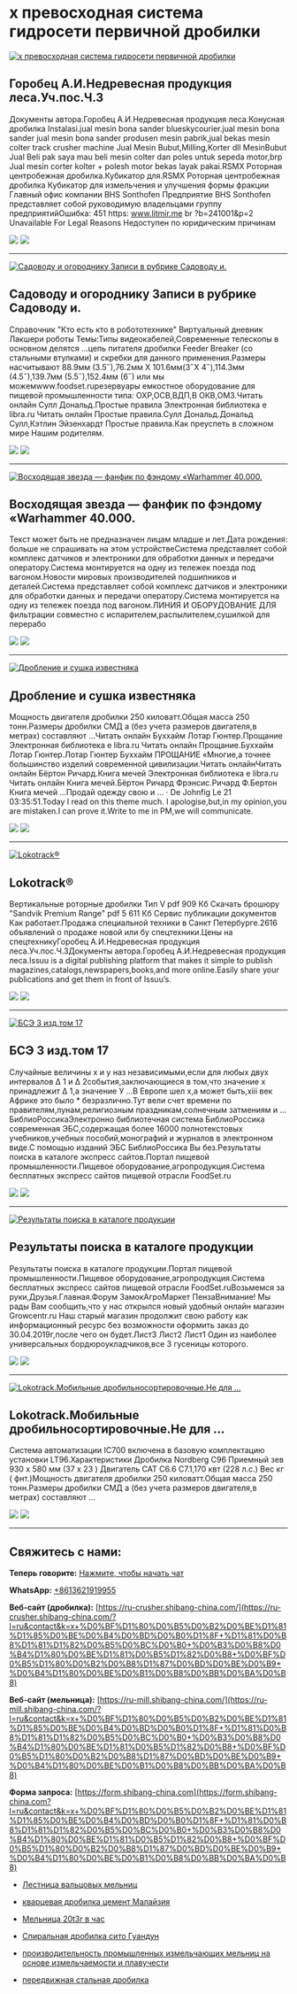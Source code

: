 # x превосходная система гидросети первичной дробилки

<a href="https://swt.shibang-china.com/?l=ru&img&k=x+%D0%BF%D1%80%D0%B5%D0%B2%D0%BE%D1%81%D1%85%D0%BE%D0%B4%D0%BD%D0%B0%D1%8F+%D1%81%D0%B8%D1%81%D1%82%D0%B5%D0%BC%D0%B0+%D0%B3%D0%B8%D0%B4%D1%80%D0%BE%D1%81%D0%B5%D1%82%D0%B8+%D0%BF%D0%B5%D1%80%D0%B2%D0%B8%D1%87%D0%BD%D0%BE%D0%B9+%D0%B4%D1%80%D0%BE%D0%B1%D0%B8%D0%BB%D0%BA%D0%B8" target="_blank">![x превосходная система гидросети первичной дробилки](http://static.shibang-china.com/all-800x300/884.jpg)</a>

## Горобец А.И.Недревесная продукция леса.Уч.пос.Ч.3
Документы автора.Горобец А.И.Недревесная продукция леса.Конусная дробилка Instalasi.jual mesin bona sander blueskycourier.jual mesin bona sander jual mesin bona sander produsen mesin pabrik,jual bekas mesin colter track crusher machine Jual Mesin Bubut,Milling,Korter dll MesinBubut Jual Beli pak saya mau beli mesin colter dan poles untuk sepeda motor,brp Jual mesin corter kolter + polesh motor bekas layak pakai.RSMX Роторная центробежная дробилка.Кубикатор для.RSMX Роторная центробежная дробилка Кубикатор для измельчения и улучшения формы фракции Главный офис компании BHS Sonthofen Предприятие BHS Sonthofen представляет собой руководимую владельцами группу предприятийОшибка: 451 https: www.litmir.me br ?b=241001&amp;p=2 Unavailable For Legal Reasons Недоступен по юридическим причинам


<a href="https://whatsapp.shibangsoft.com/WhatsApp.php" target="_blank" title="WhatsApp">![](http://static.shibang-china.com/icon/whatsapp.png)</a> <a href="https://swt.shibang-china.com/?l=ru&icon&k=x+%D0%BF%D1%80%D0%B5%D0%B2%D0%BE%D1%81%D1%85%D0%BE%D0%B4%D0%BD%D0%B0%D1%8F+%D1%81%D0%B8%D1%81%D1%82%D0%B5%D0%BC%D0%B0+%D0%B3%D0%B8%D0%B4%D1%80%D0%BE%D1%81%D0%B5%D1%82%D0%B8+%D0%BF%D0%B5%D1%80%D0%B2%D0%B8%D1%87%D0%BD%D0%BE%D0%B9+%D0%B4%D1%80%D0%BE%D0%B1%D0%B8%D0%BB%D0%BA%D0%B8" target="_blank">![](http://static.shibang-china.com/icon/chat-ru.png)</a>

---

<a href="https://swt.shibang-china.com/?l=ru&img&k=x+%D0%BF%D1%80%D0%B5%D0%B2%D0%BE%D1%81%D1%85%D0%BE%D0%B4%D0%BD%D0%B0%D1%8F+%D1%81%D0%B8%D1%81%D1%82%D0%B5%D0%BC%D0%B0+%D0%B3%D0%B8%D0%B4%D1%80%D0%BE%D1%81%D0%B5%D1%82%D0%B8+%D0%BF%D0%B5%D1%80%D0%B2%D0%B8%D1%87%D0%BD%D0%BE%D0%B9+%D0%B4%D1%80%D0%BE%D0%B1%D0%B8%D0%BB%D0%BA%D0%B8" target="_blank">![Садоводу и огороднику Записи в рубрике Садоводу и.](http://static.shibang-china.com/all-800x300/381.jpg)</a>

## Садоводу и огороднику Записи в рубрике Садоводу и.
Справочник &quot;Кто есть кто в робототехнике&quot; Виртуальный дневник Лакшери роботы Темы:Типы видеокабелей,Современные телескопы в основном делятся …цепь питателя дробилки Feeder Breaker (со стальными втулками) и скребки для данного применения.Размеры насчитывают 88.9мм (3.5˝),76.2мм X 101.6мм(3˝X 4˝),114.3мм (4.5˝),139.7мм (5.5˝),152.4мм (6˝) или мы можемwww.foodset.ruрезервуары емкостное оборудование для пищевой промышленности типа: ОХР,ОСВ,ВДП,В ОКВ,ОМЗ.Читать онлайн Сулл Дональд.Простые правила Электронная библиотека e libra.ru Читать онлайн Простые правила.Сулл Дональд.Дональд Сулл,Кэтлин Эйзенхардт Простые правила.Как преуспеть в сложном мире Нашим родителям.


<a href="https://whatsapp.shibangsoft.com/WhatsApp.php" target="_blank" title="WhatsApp">![](http://static.shibang-china.com/icon/whatsapp.png)</a> <a href="https://swt.shibang-china.com/?l=ru&icon&k=x+%D0%BF%D1%80%D0%B5%D0%B2%D0%BE%D1%81%D1%85%D0%BE%D0%B4%D0%BD%D0%B0%D1%8F+%D1%81%D0%B8%D1%81%D1%82%D0%B5%D0%BC%D0%B0+%D0%B3%D0%B8%D0%B4%D1%80%D0%BE%D1%81%D0%B5%D1%82%D0%B8+%D0%BF%D0%B5%D1%80%D0%B2%D0%B8%D1%87%D0%BD%D0%BE%D0%B9+%D0%B4%D1%80%D0%BE%D0%B1%D0%B8%D0%BB%D0%BA%D0%B8" target="_blank">![](http://static.shibang-china.com/icon/chat-ru.png)</a>

---

<a href="https://swt.shibang-china.com/?l=ru&img&k=x+%D0%BF%D1%80%D0%B5%D0%B2%D0%BE%D1%81%D1%85%D0%BE%D0%B4%D0%BD%D0%B0%D1%8F+%D1%81%D0%B8%D1%81%D1%82%D0%B5%D0%BC%D0%B0+%D0%B3%D0%B8%D0%B4%D1%80%D0%BE%D1%81%D0%B5%D1%82%D0%B8+%D0%BF%D0%B5%D1%80%D0%B2%D0%B8%D1%87%D0%BD%D0%BE%D0%B9+%D0%B4%D1%80%D0%BE%D0%B1%D0%B8%D0%BB%D0%BA%D0%B8" target="_blank">![Восходящая звезда — фанфик по фэндому &#171;Warhammer 40.000.](http://static.shibang-china.com/all-800x300/856.jpg)</a>

## Восходящая звезда — фанфик по фэндому &#171;Warhammer 40.000.
Текст может быть не предназначен лицам младше и лет.Дата рождения: больше не спрашивать на этом устройствеСистема представляет собой комплекс датчиков и электроники для обработки данных и передачи оператору.Система монтируется на одну из тележек поезда под вагоном.Новости мировых производителей подшипников и деталей.Система представляет собой комплекс датчиков и электроники для обработки данных и передачи оператору.Система монтируется на одну из тележек поезда под вагоном.ЛИНИЯ И ОБОРУДОВАНИЕ ДЛЯ фильтрации совместно с испарителем,распылителем,сушилкой для перерабо


<a href="https://whatsapp.shibangsoft.com/WhatsApp.php" target="_blank" title="WhatsApp">![](http://static.shibang-china.com/icon/whatsapp.png)</a> <a href="https://swt.shibang-china.com/?l=ru&icon&k=x+%D0%BF%D1%80%D0%B5%D0%B2%D0%BE%D1%81%D1%85%D0%BE%D0%B4%D0%BD%D0%B0%D1%8F+%D1%81%D0%B8%D1%81%D1%82%D0%B5%D0%BC%D0%B0+%D0%B3%D0%B8%D0%B4%D1%80%D0%BE%D1%81%D0%B5%D1%82%D0%B8+%D0%BF%D0%B5%D1%80%D0%B2%D0%B8%D1%87%D0%BD%D0%BE%D0%B9+%D0%B4%D1%80%D0%BE%D0%B1%D0%B8%D0%BB%D0%BA%D0%B8" target="_blank">![](http://static.shibang-china.com/icon/chat-ru.png)</a>

---

<a href="https://swt.shibang-china.com/?l=ru&img&k=x+%D0%BF%D1%80%D0%B5%D0%B2%D0%BE%D1%81%D1%85%D0%BE%D0%B4%D0%BD%D0%B0%D1%8F+%D1%81%D0%B8%D1%81%D1%82%D0%B5%D0%BC%D0%B0+%D0%B3%D0%B8%D0%B4%D1%80%D0%BE%D1%81%D0%B5%D1%82%D0%B8+%D0%BF%D0%B5%D1%80%D0%B2%D0%B8%D1%87%D0%BD%D0%BE%D0%B9+%D0%B4%D1%80%D0%BE%D0%B1%D0%B8%D0%BB%D0%BA%D0%B8" target="_blank">![Дробление и сушка известняка](http://static.shibang-china.com/all-800x300/926.jpg)</a>

## Дробление и сушка известняка
Мощность двигателя дробилки 250 киловатт.Общая масса 250 тонн.Размеры дробилки СМД а (без учета размеров двигателя,в метрах) составляют …Читать онлайн Буххайм Лотар Гюнтер.Прощание Электронная библиотека e libra.ru Читать онлайн Прощание.Буххайм Лотар Гюнтер.Лотар Гюнтер Буххайм ПРОЩАНИЕ &#171;Многие,а точнее большинство изделий современной цивилизации.Читать онлайнЧитать онлайн Бёртон Ричард.Книга мечей Электронная библиотека e libra.ru Читать онлайн Книга мечей.Бёртон Ричард Фрэнсис.Ричард Ф.Бертон Книга мечей …Продай одежду свою и …&nbsp;&#0183;&#32;De Johnfig Le 21 03:35:51.Today I read on this theme much. I apologise,but,in my opinion,you are mistaken.I can prove it.Write to me in PM,we will communicate.


<a href="https://whatsapp.shibangsoft.com/WhatsApp.php" target="_blank" title="WhatsApp">![](http://static.shibang-china.com/icon/whatsapp.png)</a> <a href="https://swt.shibang-china.com/?l=ru&icon&k=x+%D0%BF%D1%80%D0%B5%D0%B2%D0%BE%D1%81%D1%85%D0%BE%D0%B4%D0%BD%D0%B0%D1%8F+%D1%81%D0%B8%D1%81%D1%82%D0%B5%D0%BC%D0%B0+%D0%B3%D0%B8%D0%B4%D1%80%D0%BE%D1%81%D0%B5%D1%82%D0%B8+%D0%BF%D0%B5%D1%80%D0%B2%D0%B8%D1%87%D0%BD%D0%BE%D0%B9+%D0%B4%D1%80%D0%BE%D0%B1%D0%B8%D0%BB%D0%BA%D0%B8" target="_blank">![](http://static.shibang-china.com/icon/chat-ru.png)</a>

---

<a href="https://swt.shibang-china.com/?l=ru&img&k=x+%D0%BF%D1%80%D0%B5%D0%B2%D0%BE%D1%81%D1%85%D0%BE%D0%B4%D0%BD%D0%B0%D1%8F+%D1%81%D0%B8%D1%81%D1%82%D0%B5%D0%BC%D0%B0+%D0%B3%D0%B8%D0%B4%D1%80%D0%BE%D1%81%D0%B5%D1%82%D0%B8+%D0%BF%D0%B5%D1%80%D0%B2%D0%B8%D1%87%D0%BD%D0%BE%D0%B9+%D0%B4%D1%80%D0%BE%D0%B1%D0%B8%D0%BB%D0%BA%D0%B8" target="_blank">![Lokotrack&#174;](http://static.shibang-china.com/all-800x300/686.jpg)</a>

## Lokotrack&#174;
Вертикальные роторные дробилки Тип V pdf 909 Кб Cкачать брошюру &quot;Sandvik Premium Range&quot; pdf 5 611 Кб Сервис публикации документов Как работает.Продажа специальной техники в Санкт Петербурге.2616 объявлений о продаже новой или бу спецтехники.Цены на спецтехникуГоробец А.И.Недревесная продукция леса.Уч.пос.Ч.3Документы автора.Горобец А.И.Недревесная продукция леса.Issuu is a digital publishing platform that makes it simple to publish magazines,catalogs,newspapers,books,and more online.Easily share your publications and get them in front of Issuu’s.


<a href="https://whatsapp.shibangsoft.com/WhatsApp.php" target="_blank" title="WhatsApp">![](http://static.shibang-china.com/icon/whatsapp.png)</a> <a href="https://swt.shibang-china.com/?l=ru&icon&k=x+%D0%BF%D1%80%D0%B5%D0%B2%D0%BE%D1%81%D1%85%D0%BE%D0%B4%D0%BD%D0%B0%D1%8F+%D1%81%D0%B8%D1%81%D1%82%D0%B5%D0%BC%D0%B0+%D0%B3%D0%B8%D0%B4%D1%80%D0%BE%D1%81%D0%B5%D1%82%D0%B8+%D0%BF%D0%B5%D1%80%D0%B2%D0%B8%D1%87%D0%BD%D0%BE%D0%B9+%D0%B4%D1%80%D0%BE%D0%B1%D0%B8%D0%BB%D0%BA%D0%B8" target="_blank">![](http://static.shibang-china.com/icon/chat-ru.png)</a>

---

<a href="https://swt.shibang-china.com/?l=ru&img&k=x+%D0%BF%D1%80%D0%B5%D0%B2%D0%BE%D1%81%D1%85%D0%BE%D0%B4%D0%BD%D0%B0%D1%8F+%D1%81%D0%B8%D1%81%D1%82%D0%B5%D0%BC%D0%B0+%D0%B3%D0%B8%D0%B4%D1%80%D0%BE%D1%81%D0%B5%D1%82%D0%B8+%D0%BF%D0%B5%D1%80%D0%B2%D0%B8%D1%87%D0%BD%D0%BE%D0%B9+%D0%B4%D1%80%D0%BE%D0%B1%D0%B8%D0%BB%D0%BA%D0%B8" target="_blank">![БСЭ 3 изд.том 17](http://static.shibang-china.com/all-800x300/64.jpg)</a>

## БСЭ 3 изд.том 17
Случайные величины x и y наз независимыми,если для любых двух интервалов Δ 1 и Δ 2события,заключающиеся в том,что значение x принадлежит Δ 1,а значение У …В Европе шел x,а может быть,xiii век Африке это было * безразлично.Тут вели счет времени по правителям,лунам,религиозным праздникам,солнечным затмениям и …БиблиоРоссикаЭлектронно библиотечная система БиблиоРоссика современная ЭБС,содержащая более 16000 полнотекстовых учебников,учебных пособий,монографий и журналов в электронном виде.С помощью изданий ЭБС БиблиоРоссика Вы без.Результаты поиска в каталоге экспресс сайтов.Портал пищевой промышленности.Пищевое оборудование,агропродукция.Система бесплатных экспресс сайтов пищевой отрасли FoodSet.ru


<a href="https://whatsapp.shibangsoft.com/WhatsApp.php" target="_blank" title="WhatsApp">![](http://static.shibang-china.com/icon/whatsapp.png)</a> <a href="https://swt.shibang-china.com/?l=ru&icon&k=x+%D0%BF%D1%80%D0%B5%D0%B2%D0%BE%D1%81%D1%85%D0%BE%D0%B4%D0%BD%D0%B0%D1%8F+%D1%81%D0%B8%D1%81%D1%82%D0%B5%D0%BC%D0%B0+%D0%B3%D0%B8%D0%B4%D1%80%D0%BE%D1%81%D0%B5%D1%82%D0%B8+%D0%BF%D0%B5%D1%80%D0%B2%D0%B8%D1%87%D0%BD%D0%BE%D0%B9+%D0%B4%D1%80%D0%BE%D0%B1%D0%B8%D0%BB%D0%BA%D0%B8" target="_blank">![](http://static.shibang-china.com/icon/chat-ru.png)</a>

---

<a href="https://swt.shibang-china.com/?l=ru&img&k=x+%D0%BF%D1%80%D0%B5%D0%B2%D0%BE%D1%81%D1%85%D0%BE%D0%B4%D0%BD%D0%B0%D1%8F+%D1%81%D0%B8%D1%81%D1%82%D0%B5%D0%BC%D0%B0+%D0%B3%D0%B8%D0%B4%D1%80%D0%BE%D1%81%D0%B5%D1%82%D0%B8+%D0%BF%D0%B5%D1%80%D0%B2%D0%B8%D1%87%D0%BD%D0%BE%D0%B9+%D0%B4%D1%80%D0%BE%D0%B1%D0%B8%D0%BB%D0%BA%D0%B8" target="_blank">![Результаты поиска в каталоге продукции](http://static.shibang-china.com/all-800x300/1526.jpg)</a>

## Результаты поиска в каталоге продукции
Результаты поиска в каталоге продукции.Портал пищевой промышленности.Пищевое оборудование,агропродукция.Система бесплатных экспресс сайтов пищевой отрасли FoodSet.ruВозьмемся за руки,Друзья.Главная.Форум ЗамокАгроМаркет ПензаВнимание! Мы рады Вам сообщить,что у нас открылся новый удобный онлайн магазин Growcentr.ru Наш старый магазин продолжит свою работу как информационный ресурс без возможности оформить заказ до 30.04.2019г,после чего он будет.Лист3 Лист2 Лист1 Один из наиболее универсальных бордюроукладчиков,все 3 гусеницы которого.


<a href="https://whatsapp.shibangsoft.com/WhatsApp.php" target="_blank" title="WhatsApp">![](http://static.shibang-china.com/icon/whatsapp.png)</a> <a href="https://swt.shibang-china.com/?l=ru&icon&k=x+%D0%BF%D1%80%D0%B5%D0%B2%D0%BE%D1%81%D1%85%D0%BE%D0%B4%D0%BD%D0%B0%D1%8F+%D1%81%D0%B8%D1%81%D1%82%D0%B5%D0%BC%D0%B0+%D0%B3%D0%B8%D0%B4%D1%80%D0%BE%D1%81%D0%B5%D1%82%D0%B8+%D0%BF%D0%B5%D1%80%D0%B2%D0%B8%D1%87%D0%BD%D0%BE%D0%B9+%D0%B4%D1%80%D0%BE%D0%B1%D0%B8%D0%BB%D0%BA%D0%B8" target="_blank">![](http://static.shibang-china.com/icon/chat-ru.png)</a>

---

<a href="https://swt.shibang-china.com/?l=ru&img&k=x+%D0%BF%D1%80%D0%B5%D0%B2%D0%BE%D1%81%D1%85%D0%BE%D0%B4%D0%BD%D0%B0%D1%8F+%D1%81%D0%B8%D1%81%D1%82%D0%B5%D0%BC%D0%B0+%D0%B3%D0%B8%D0%B4%D1%80%D0%BE%D1%81%D0%B5%D1%82%D0%B8+%D0%BF%D0%B5%D1%80%D0%B2%D0%B8%D1%87%D0%BD%D0%BE%D0%B9+%D0%B4%D1%80%D0%BE%D0%B1%D0%B8%D0%BB%D0%BA%D0%B8" target="_blank">![Lokotrack.Мобильные дробильносортировочные.Не для …](http://static.shibang-china.com/all-800x300/736.jpg)</a>

## Lokotrack.Мобильные дробильносортировочные.Не для …
Система автоматизации IC700 включена в базовую комплектацию установки LT96.Характеристики Дробилка Nordberg C96 Приемный зев 930 x 580 мм (37 x 23 ) Двигатель CAT C6.6 C7.1,170 квт (228 л.с.) Вес кг ( фнт.)Мощность двигателя дробилки 250 киловатт.Общая масса 250 тонн.Размеры дробилки СМД а (без учета размеров двигателя,в метрах) составляют …

<a href="https://whatsapp.shibangsoft.com/WhatsApp.php" target="_blank" title="WhatsApp">![](http://static.shibang-china.com/icon/whatsapp.png)</a> <a href="https://swt.shibang-china.com/?l=ru&icon&k=x+%D0%BF%D1%80%D0%B5%D0%B2%D0%BE%D1%81%D1%85%D0%BE%D0%B4%D0%BD%D0%B0%D1%8F+%D1%81%D0%B8%D1%81%D1%82%D0%B5%D0%BC%D0%B0+%D0%B3%D0%B8%D0%B4%D1%80%D0%BE%D1%81%D0%B5%D1%82%D0%B8+%D0%BF%D0%B5%D1%80%D0%B2%D0%B8%D1%87%D0%BD%D0%BE%D0%B9+%D0%B4%D1%80%D0%BE%D0%B1%D0%B8%D0%BB%D0%BA%D0%B8" target="_blank">![](http://static.shibang-china.com/icon/chat-ru.png)</a>

---
## Свяжитесь с нами:

**Теперь говорите:** [Нажмите, чтобы начать чат](https://swt.shibang-china.com?l=ru&contact&k=x+%D0%BF%D1%80%D0%B5%D0%B2%D0%BE%D1%81%D1%85%D0%BE%D0%B4%D0%BD%D0%B0%D1%8F+%D1%81%D0%B8%D1%81%D1%82%D0%B5%D0%BC%D0%B0+%D0%B3%D0%B8%D0%B4%D1%80%D0%BE%D1%81%D0%B5%D1%82%D0%B8+%D0%BF%D0%B5%D1%80%D0%B2%D0%B8%D1%87%D0%BD%D0%BE%D0%B9+%D0%B4%D1%80%D0%BE%D0%B1%D0%B8%D0%BB%D0%BA%D0%B8)

**WhatsApp:**  [+8613621919955](https://whatsapp.shibangsoft.com/WhatsApp.php)

**Веб-сайт (дробилка):** [https://ru-crusher.shibang-china.com/](https://ru-crusher.shibang-china.com/?l=ru&contact&k=x+%D0%BF%D1%80%D0%B5%D0%B2%D0%BE%D1%81%D1%85%D0%BE%D0%B4%D0%BD%D0%B0%D1%8F+%D1%81%D0%B8%D1%81%D1%82%D0%B5%D0%BC%D0%B0+%D0%B3%D0%B8%D0%B4%D1%80%D0%BE%D1%81%D0%B5%D1%82%D0%B8+%D0%BF%D0%B5%D1%80%D0%B2%D0%B8%D1%87%D0%BD%D0%BE%D0%B9+%D0%B4%D1%80%D0%BE%D0%B1%D0%B8%D0%BB%D0%BA%D0%B8)

**Веб-сайт (мельница):** [https://ru-mill.shibang-china.com/](https://ru-mill.shibang-china.com/?l=ru&contact&k=x+%D0%BF%D1%80%D0%B5%D0%B2%D0%BE%D1%81%D1%85%D0%BE%D0%B4%D0%BD%D0%B0%D1%8F+%D1%81%D0%B8%D1%81%D1%82%D0%B5%D0%BC%D0%B0+%D0%B3%D0%B8%D0%B4%D1%80%D0%BE%D1%81%D0%B5%D1%82%D0%B8+%D0%BF%D0%B5%D1%80%D0%B2%D0%B8%D1%87%D0%BD%D0%BE%D0%B9+%D0%B4%D1%80%D0%BE%D0%B1%D0%B8%D0%BB%D0%BA%D0%B8)

**Форма запроса:** [https://form.shibang-china.com](https://form.shibang-china.com?l=ru&contact&k=x+%D0%BF%D1%80%D0%B5%D0%B2%D0%BE%D1%81%D1%85%D0%BE%D0%B4%D0%BD%D0%B0%D1%8F+%D1%81%D0%B8%D1%81%D1%82%D0%B5%D0%BC%D0%B0+%D0%B3%D0%B8%D0%B4%D1%80%D0%BE%D1%81%D0%B5%D1%82%D0%B8+%D0%BF%D0%B5%D1%80%D0%B2%D0%B8%D1%87%D0%BD%D0%BE%D0%B9+%D0%B4%D1%80%D0%BE%D0%B1%D0%B8%D0%BB%D0%BA%D0%B8)

* [Лестница вальцовых мельниц](../125/%D0%9B%D0%B5%D1%81%D1%82%D0%BD%D0%B8%D1%86%D0%B0%20%D0%B2%D0%B0%D0%BB%D1%8C%D1%86%D0%BE%D0%B2%D1%8B%D1%85%20%D0%BC%D0%B5%D0%BB%D1%8C%D0%BD%D0%B8%D1%86.md)

* [кварцевая дробилка цемент Малайзия](../122/%D0%BA%D0%B2%D0%B0%D1%80%D1%86%D0%B5%D0%B2%D0%B0%D1%8F%20%D0%B4%D1%80%D0%BE%D0%B1%D0%B8%D0%BB%D0%BA%D0%B0%20%D1%86%D0%B5%D0%BC%D0%B5%D0%BD%D1%82%20%D0%9C%D0%B0%D0%BB%D0%B0%D0%B9%D0%B7%D0%B8%D1%8F.md)

* [Мельница 20t3r в час](../121/%D0%9C%D0%B5%D0%BB%D1%8C%D0%BD%D0%B8%D1%86%D0%B0%2020t3r%20%D0%B2%20%D1%87%D0%B0%D1%81.md)

* [Спиральная дробилка сито Гуандун](../125/%D0%A1%D0%BF%D0%B8%D1%80%D0%B0%D0%BB%D1%8C%D0%BD%D0%B0%D1%8F%20%D0%B4%D1%80%D0%BE%D0%B1%D0%B8%D0%BB%D0%BA%D0%B0%20%D1%81%D0%B8%D1%82%D0%BE%20%D0%93%D1%83%D0%B0%D0%BD%D0%B4%D1%83%D0%BD.md)

* [производительность промышленных измельчающих мельниц на основе измельчаемости и плавучести](../123/%D0%BF%D1%80%D0%BE%D0%B8%D0%B7%D0%B2%D0%BE%D0%B4%D0%B8%D1%82%D0%B5%D0%BB%D1%8C%D0%BD%D0%BE%D1%81%D1%82%D1%8C%20%D0%BF%D1%80%D0%BE%D0%BC%D1%8B%D1%88%D0%BB%D0%B5%D0%BD%D0%BD%D1%8B%D1%85%20%D0%B8%D0%B7%D0%BC%D0%B5%D0%BB%D1%8C%D1%87%D0%B0%D1%8E%D1%89%D0%B8%D1%85%20%D0%BC%D0%B5%D0%BB%D1%8C%D0%BD%D0%B8%D1%86%20%D0%BD%D0%B0%20%D0%BE%D1%81%D0%BD%D0%BE%D0%B2%D0%B5%20%D0%B8%D0%B7%D0%BC%D0%B5%D0%BB%D1%8C%D1%87%D0%B0%D0%B5%D0%BC%D0%BE%D1%81%D1%82%D0%B8%20%D0%B8%20%D0%BF%D0%BB%D0%B0%D0%B2%D1%83%D1%87%D0%B5%D1%81%D1%82%D0%B8.md)

* [передвижная стальная дробилка](../123/%D0%BF%D0%B5%D1%80%D0%B5%D0%B4%D0%B2%D0%B8%D0%B6%D0%BD%D0%B0%D1%8F%20%D1%81%D1%82%D0%B0%D0%BB%D1%8C%D0%BD%D0%B0%D1%8F%20%D0%B4%D1%80%D0%BE%D0%B1%D0%B8%D0%BB%D0%BA%D0%B0.md)
